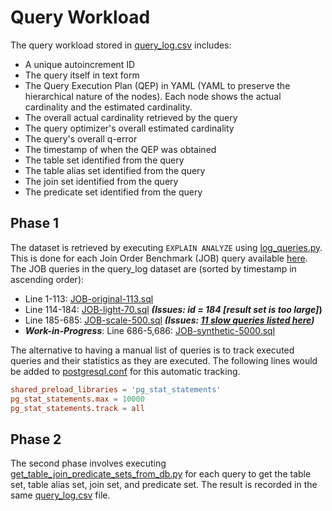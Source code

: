 # Query Workload

The query workload stored in [query_log.csv](/query-workload/query_log.csv) includes:

- A unique autoincrement ID
- The query itself in text form
- The Query Execution Plan (QEP) in YAML (YAML to preserve the hierarchical nature of the nodes). Each node shows the actual cardinality and the estimated cardinality.
- The overall actual cardinality retrieved by the query
- The query optimizer's overall estimated cardinality
- The query's overall q-error
- The timestamp of when the QEP was obtained
- The table set identified from the query
- The table alias set identified from the query
- The join set identified from the query
- The predicate set identified from the query

## Phase 1

The dataset is retrieved by executing ```EXPLAIN ANALYZE``` using [log_queries.py](/query-workload/log_queries.py). This is done for each Join Order Benchmark (JOB) query available [here](/Join-Order-Benchmark-queries/). The JOB queries in the query_log dataset are (sorted by timestamp in ascending order):

- Line 1-113: [JOB-original-113.sql](/Join-Order-Benchmark-queries/JOB-original-113.sql)
- Line 114-184: [JOB-light-70.sql](/Join-Order-Benchmark-queries/JOB-light-70.sql) **_(Issues: id = 184 [result set is too large]_)**
- Line 185-685: [JOB-scale-500.sql](/Join-Order-Benchmark-queries/JOB-scale-500.sql) **_(Issues: [11 slow queries listed here](/Join-Order-Benchmark-queries/JOB-scale-500-pending.sql))_**
- **_Work-in-Progress_**: Line 686-5,686: [JOB-synthetic-5000.sql](/Join-Order-Benchmark-queries/JOB-synthetic-5000.sql)

The alternative to having a manual list of queries is to track executed queries and their statistics as they are executed. The following lines would be added to [postgresql.conf](/container-volumes/postgresql/postgresql.conf) for this automatic tracking.

```conf
shared_preload_libraries = 'pg_stat_statements'
pg_stat_statements.max = 10000
pg_stat_statements.track = all
```

## Phase 2

The second phase involves executing [get_table_join_predicate_sets_from_db.py](/query-featurization/get_table_join_predicate_sets_from_db.py) for each query to get the table set, table alias set, join set, and predicate set. The result is recorded in the same [query_log.csv](/query-workload/query_log.csv) file.
